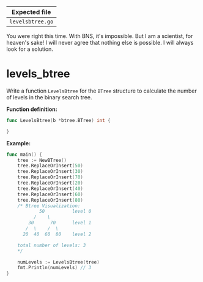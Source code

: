 | Expected file    |
| ---------------- |
| `levelsbtree.go` |

<p data-story-username="aberonshin">You were right this time. With BNS, it's impossible. But I am a scientist, for heaven's sake! I will never agree that nothing else is possible. I will always look for a solution.</p>

# levels_btree

Write a function `LevelsBtree` for the `BTree` structure to calculate the number of levels in the binary search tree.

**Function definition:**

```go
func LevelsBtree(b *btree.BTree) int {

}

```

**Example:**

```go
func main() {
    tree := NewBTree()
    tree.ReplaceOrInsert(50)
    tree.ReplaceOrInsert(30)
    tree.ReplaceOrInsert(70)
    tree.ReplaceOrInsert(20)
    tree.ReplaceOrInsert(40)
    tree.ReplaceOrInsert(60)
    tree.ReplaceOrInsert(80)
    /* Btree Visualization:
            50          level 0
          /    \
        30      70      level 1
       /  \    /  \
      20  40  60  80    level 2

    total number of levels: 3
    */

    numLevels := LevelsBtree(tree)
    fmt.Println(numLevels) // 3
}
```
